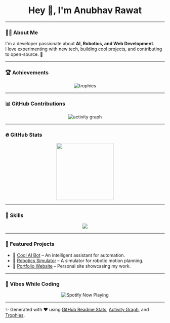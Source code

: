 <h1 align="center">Hey 👋, I'm Anubhav Rawat</h1>


---

### 🧑‍💻 About Me
I'm a developer passionate about **AI, Robotics, and Web Development**.  
I love experimenting with new tech, building cool projects, and contributing to open-source. 🚀  

---

### 🏆 Achievements
<p align="center">
  <img src="https://github-profile-trophy.vercel.app/?username=AnubhavRawat21&theme=darkhub&margin-w=15&margin-h=15&column=6" alt="trophies"/>
</p>

---

### 📊 GitHub Contributions
<p align="center">
  <img src="https://github-readme-activity-graph.vercel.app/graph?username=AnubhavRawat21&bg_color=0d1117&color=58a6ff&line=58a6ff&point=ffffff&area=true&hide_border=true" alt="activity graph"/>
</p>

---

### 🔥 GitHub Stats
<p align="center">
  <img src="https://github-readme-stats.vercel.app/api?username=AnubhavRawat21&show_icons=true&theme=radical" height="180">
</p>

---

### 🚀 Skills
<p align="center">
  <img src="https://skillicons.dev/icons?i=c,cpp,java,python,arduino,raspberrypi,html,css,js,flutter,mysql,git,github,linux,vscode" />
</p>

---

### 📌 Featured Projects
- 🔹 [Cool AI Bot](#) – An intelligent assistant for automation.  
- 🔹 [Robotics Simulator](#) – A simulator for robotic motion planning.  
- 🔹 [Portfolio Website](#) – Personal site showcasing my work.  

---

### 🎵 Vibes While Coding
<p align="center">
  <img src="https://spotify-github-profile.vercel.app/api/view?uid=AnubhavRwtt&cover_image=true&theme=default&show_offline=false&background_color=121212&interchange=true" alt="Spotify Now Playing" />
</p>

---

✨ Generated with ❤️ using [GitHub Readme Stats](https://github.com/anuraghazra/github-readme-stats), [Activity Graph](https://github.com/Ashutosh00710/github-readme-activity-graph), and [Trophies](https://github.com/ryo-ma/github-profile-trophy).
